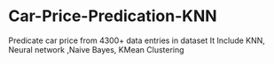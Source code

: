 # Car-Price-Predication-KNN
Predicate car price from 4300+ data entries in dataset It Include KNN, Neural network ,Naive Bayes, KMean Clustering
